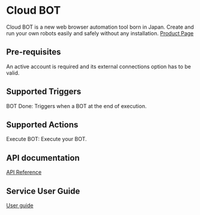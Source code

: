 
# Cloud BOT
Cloud BOT is a new web browser automation tool born in Japan. Create and run your own robots easily and safely without any installation.
[Product Page](https://c-bot.pro/en)

## Pre-requisites
An active account is required and its external connections option has to be valid.

## Supported Triggers
BOT Done: Triggers when a BOT at the end of execution.

## Supported Actions
Execute BOT: Execute your BOT.

## API documentation
[API Reference](https://docs.c-bot.pro/en/2020/06/25/api-reference/)

## Service User Guide
[User guide](https://docs.c-bot.pro/en/category/user_guide/)
